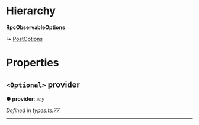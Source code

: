 

# Hierarchy

**RpcObservableOptions**

↳  [PostOptions](_rpc_other_post_.postoptions.md)

# Properties

<a id="provider"></a>

## `<Optional>` provider

**● provider**: *`any`*

*Defined in [types.ts:77](https://github.com/paritytech/js-libs/blob/de303d2/packages/light.js/src/types.ts#L77)*

___

